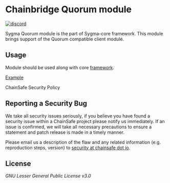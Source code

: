 # Chainbridge Quorum module
<a href="https://discord.gg/ykXsJKfhgq">
  <img alt="discord" src="https://img.shields.io/discord/593655374469660673?label=Discord&logo=discord&style=flat" />
</a>

Sygma Quorum module is the part of Sygma-core framework. This module brings support of the Quorum compatible client module.

## Usage
Module should be used along with core [framework](https://github.com/ChainSafe/sygma-core).

[Example](https://github.com/ChainSafe/sygma-core-example)

ChainSafe Security Policy

## Reporting a Security Bug

We take all security issues seriously, if you believe you have found a security issue within a ChainSafe
project please notify us immediately. If an issue is confirmed, we will take all necessary precautions
to ensure a statement and patch release is made in a timely manner.

Please email us a description of the flaw and any related information (e.g. reproduction steps, version) to
[security at chainsafe dot io](mailto:security@chainsafe.io).

## License

_GNU Lesser General Public License v3.0_
